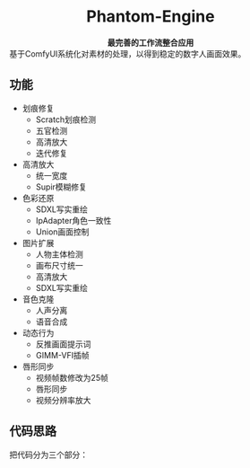 # <center>Phantom-Engine</center>

**<center>最完善的工作流整合应用</center>**
基于ComfyUI系统化对素材的处理，以得到稳定的数字人画面效果。

## 功能
- 划痕修复
  - Scratch划痕检测
  - 五官检测
  - 高清放大
  - 迭代修复
- 高清放大
  - 统一宽度
  - Supir模糊修复
- 色彩还原
  - SDXL写实重绘
  - IpAdapter角色一致性
  - Union画面控制
- 图片扩展
  - 人物主体检测
  - 画布尺寸统一
  - 高清放大
  - SDXL写实重绘
- 音色克隆
  - 人声分离
  - 语音合成
- 动态行为
  - 反推画面提示词
  - GIMM-VFI插帧
- 唇形同步
  - 视频帧数修改为25帧
  - 唇形同步
  - 视频分辨率放大

## 代码思路
把代码分为三个部分：